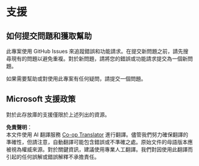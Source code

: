 <!--
CO_OP_TRANSLATOR_METADATA:
{
  "original_hash": "872be8bc1b93ef1dd9ac3d6e8f99f6ab",
  "translation_date": "2025-08-24T11:54:44+00:00",
  "source_file": "SUPPORT.md",
  "language_code": "tw"
}
-->
# 支援
## 如何提交問題和獲取幫助  

此專案使用 GitHub Issues 來追蹤錯誤和功能請求。在提交新問題之前，請先搜尋現有的問題以避免重複。對於新問題，請將您的錯誤或功能請求提交為一個新問題。

如果需要幫助或對使用此專案有任何疑問，請提交一個問題。

## Microsoft 支援政策  

對於此存放庫的支援僅限於上述列出的資源。

**免責聲明**：  
本文件使用 AI 翻譯服務 [Co-op Translator](https://github.com/Azure/co-op-translator) 進行翻譯。儘管我們努力確保翻譯的準確性，但請注意，自動翻譯可能包含錯誤或不準確之處。原始文件的母語版本應被視為權威來源。對於關鍵資訊，建議使用專業人工翻譯。我們對因使用此翻譯而引起的任何誤解或錯誤解釋不承擔責任。